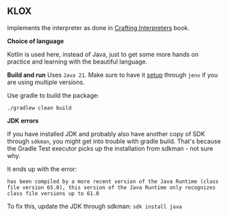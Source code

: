 KLOX
-

Implements the interpreter as done in [Crafting Interpreters](https://craftinginterpreters.com/) book.

**Choice of language**

Kotlin is used here, instead of Java, just to get some more hands on practice and 
learning with the beautiful language.

**Build and run**
Uses `Java 21`. Make sure to have it [setup](https://stackoverflow.com/a/70296798/564503) through `jenv` if you are using
multiple versions.

Use gradle to build the package:
~~~
./gradlew clean build
~~~

**JDK errors**

If you have installed JDK and probably also have another copy of SDK through `sdkman`, you might get into trouble with gradle build.
That's because the Gradle Test executor picks up the installation from sdkman - not sure why.

It ends up with the error:

```
has been compiled by a more recent version of the Java Runtime (class file version 65.0), this version of the Java Runtime only recognizes class file versions up to 61.0
```

To fix this, update the JDK through sdkman: `sdk install java`
